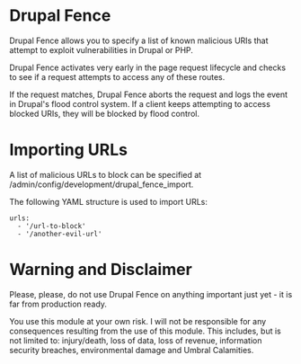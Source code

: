 # Drupal Fence

Drupal Fence allows you to specify a list of known malicious URIs that attempt to exploit vulnerabilities in Drupal or PHP.

Drupal Fence activates very early in the page request lifecycle and checks to see if a request attempts to access any of these routes.

If the request matches, Drupal Fence aborts the request and logs the event in Drupal's flood control system. If a client keeps attempting to access blocked URIs, they will be blocked by flood control.

# Importing URLs
A list of malicious URLs to block can be specified at /admin/config/development/drupal_fence_import.

The following YAML structure is used to import URLs:

```
urls:
  - '/url-to-block'
  - '/another-evil-url'
```

# Warning and Disclaimer

Please, please, do not use Drupal Fence on anything important just yet - it is far from production ready.

You use this module at your own risk. I will not be responsible for any consequences resulting from the use of this module. This includes, but is not limited to: injury/death, loss of data, loss of revenue, information security breaches, environmental damage and Umbral Calamities.